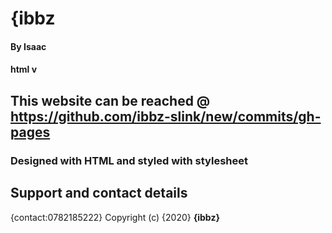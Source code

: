 # {ibbz
#### By Isaac
#### html v
## This website can be reached @ https://github.com/ibbz-slink/new/commits/gh-pages
### Designed with HTML and styled with stylesheet
## Support and contact details
{contact:0782185222}
Copyright (c) {2020} **{ibbz}**